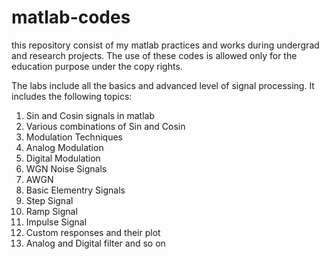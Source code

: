 # matlab-codes
this repository consist of my matlab practices and works during undergrad and research projects. 
The use of these codes is allowed only for the education purpose under the copy rights. 

The labs include all the basics and advanced level of signal processing. 
It includes the following topics:

1. Sin and Cosin signals in matlab
2. Various combinations of Sin and Cosin
3. Modulation Techniques
4. Analog Modulation
5. Digital Modulation
6. WGN Noise Signals
7. AWGN
8. Basic Elementry Signals
9. Step Signal
10. Ramp Signal
11. Impulse Signal
12. Custom responses and their plot
13. Analog and Digital filter and so on 

